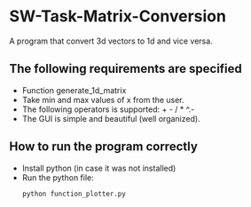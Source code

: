 # SW-Task-Matrix-Conversion
A program that convert 3d vectors to 1d and vice versa.

## The following requirements are specified 
- Function generate_1d_matrix
- Take min and max values of x from the user.
- The following operators is supported: + - / * ^.- 
- The GUI is simple and beautiful (well organized).

## How to run the program correctly 
- Install python (in case it was not installed) 
- Run the python file:
    ```
    python function_plotter.py
    ```
